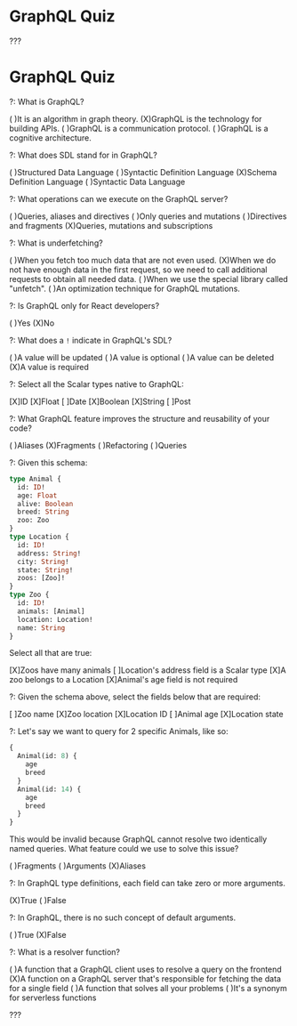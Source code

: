 # GraphQL Quiz

???

# GraphQL Quiz

?: What is GraphQL?

( )It is an algorithm in graph theory.
(X)GraphQL is the technology for building APIs.
( )GraphQL is a communication protocol.
( )GraphQL is a cognitive architecture.

?: What does SDL stand for in GraphQL?

( )Structured Data Language
( )Syntactic Definition Language
(X)Schema Definition Language
( )Syntactic Data Language

?: What operations can we execute on the GraphQL server?

( )Queries, aliases and directives
( )Only queries and mutations
( )Directives and fragments
(X)Queries, mutations and subscriptions

?: What is underfetching?

( )When you fetch too much data that are not even used.
(X)When we do not have enough data in the first request, so we need to call additional requests to obtain all needed data.
( )When we use the special library called "unfetch".
( )An optimization technique for GraphQL mutations.

?: Is GraphQL only for React developers?

( )Yes
(X)No

?: What does a `!` indicate in GraphQL's SDL?

( )A value will be updated
( )A value is optional
( )A value can be deleted
(X)A value is required

?: Select all the Scalar types native to GraphQL:

[X]ID
[X]Float
[ ]Date
[X]Boolean
[X]String
[ ]Post

?: What GraphQL feature improves the structure and reusability of your code?

( )Aliases
(X)Fragments
( )Refactoring
( )Queries

?: Given this schema:

```graphql
type Animal {
  id: ID!
  age: Float
  alive: Boolean
  breed: String
  zoo: Zoo
}
type Location {
  id: ID!
  address: String!
  city: String!
  state: String!
  zoos: [Zoo]!
}
type Zoo {
  id: ID!
  animals: [Animal]
  location: Location!
  name: String
}
```

Select all that are true:

[X]Zoos have many animals
[ ]Location's address field is a Scalar type
[X]A zoo belongs to a Location
[X]Animal's age field is not required

?: Given the schema above, select the fields below that are required:

[ ]Zoo name
[X]Zoo location
[X]Location ID
[ ]Animal age
[X]Location state

?: Let's say we want to query for 2 specific Animals, like so:

```graphql
{
  Animal(id: 8) {
    age
    breed
  }
  Animal(id: 14) {
    age
    breed
  }
}
```

This would be invalid because GraphQL cannot resolve two identically named queries. What feature could we use to solve this issue?

( )Fragments
( )Arguments
(X)Aliases

?: In GraphQL type definitions, each field can take zero or more arguments.

(X)True
( )False

?: In GraphQL, there is no such concept of default arguments.

( )True
(X)False

?: What is a resolver function?

( )A function that a GraphQL client uses to resolve a query on the frontend
(X)A function on a GraphQL server that's responsible for fetching the data for a single field
( )A function that solves all your problems
( )It's a synonym for serverless functions

???
